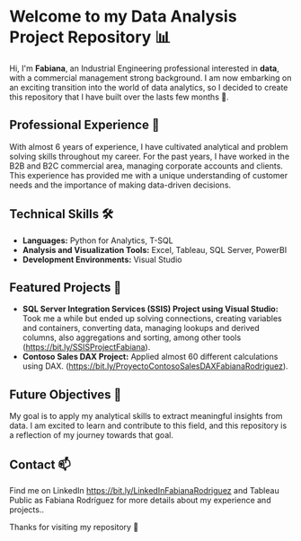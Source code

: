 # Welcome to my Data Analysis Project Repository 📊

Hi, I'm **Fabiana**, an Industrial Engineering professional interested in **data**, with a commercial management strong background. 
I am now embarking on an exciting transition into the world of data analytics, so I decided to create this repository that I have built over the lasts few months 🦾.

## Professional Experience 🚀

With almost 6 years of experience, I have cultivated analytical and problem solving skills throughout my career. For the past years, I have worked in the B2B and B2C commercial area, managing corporate accounts and clients. This experience has provided me with a unique understanding of customer needs and the importance of making data-driven decisions.

## Technical Skills 🛠️

- **Languages:** Python for Analytics, T-SQL
- **Analysis and Visualization Tools:** Excel, Tableau, SQL Server, PowerBI
- **Development Environments:** Visual Studio

## Featured Projects 🌟

- **SQL Server Integration Services (SSIS) Project using Visual Studio:** Took me a while but ended up solving connections, creating variables and containers, converting data, managing lookups and derived columns, also aggregations and sorting, among other tools (https://bit.ly/SSISProjectFabiana).
- **Contoso Sales DAX Project:** Applied almost 60 different calculations using DAX. (https://bit.ly/ProyectoContosoSalesDAXFabianaRodriguez).

## Future Objectives 🎯

My goal is to apply my analytical skills to extract meaningful insights from data. I am excited to learn and contribute to this field, and this repository is a reflection of my journey towards that goal.

## Contact 📫

Find me on LinkedIn https://bit.ly/LinkedInFabianaRodriguez and Tableau Public as Fabiana Rodríguez for more details about my experience and projects..

Thanks for visiting my repository 💙
<!---
FabianaRod/FabianaRod is a ✨ special ✨ repository because its `README.md` (this file) appears on your GitHub profile.
You can click the Preview link to take a look at your changes.
--->


